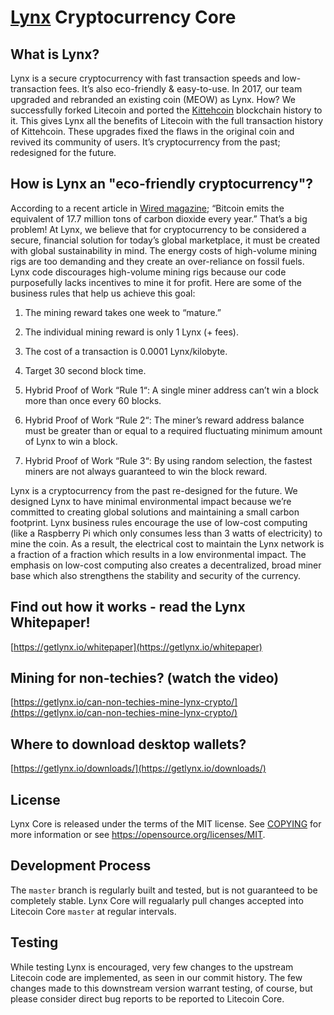 # [Lynx](https://getlynx.io) Cryptocurrency Core

## What is Lynx?

Lynx is a secure cryptocurrency with fast transaction speeds and low-transaction fees. It’s also eco-friendly & easy-to-use. In 2017, our team upgraded and rebranded an existing coin (MEOW) as Lynx. How? We successfully forked Litecoin and ported the [Kittehcoin](https://kittehcoin.io) blockchain history to it. This gives Lynx all the benefits of Litecoin with the full transaction history of Kittehcoin. These upgrades fixed the flaws in the original coin and revived its community of users. It’s cryptocurrency from the past; redesigned for the future.

## How is Lynx an "eco-friendly cryptocurrency"?

According to a recent article in [Wired magazine](https://www.wired.com/story/bitcoin-global-warming/); “Bitcoin emits the equivalent of 17.7 million tons of carbon dioxide every year.” That’s a big problem! At Lynx, we believe that for cryptocurrency to be considered a secure, financial solution for today’s global marketplace, it must be created with global sustainability in mind. The energy costs of high-volume mining rigs are too demanding and they create an over-reliance on fossil fuels. Lynx code discourages high-volume mining rigs because our code purposefully lacks incentives to mine it for profit. Here are some of the business rules that help us achieve this goal:

1. The mining reward takes one week to “mature.”

2. The individual mining reward is only 1 Lynx (+ fees).

3. The cost of a transaction is 0.0001 Lynx/kilobyte.

4. Target 30 second block time.

5. Hybrid Proof of Work “Rule 1“: A single miner address can’t win a block more than once every 60 blocks. 

6. Hybrid Proof of Work “Rule 2“: The miner’s reward address balance must be greater than or equal to a required fluctuating minimum amount of Lynx to win a block.

7. Hybrid Proof of Work “Rule 3“: By using random selection, the fastest miners are not always guaranteed to win the block reward.

Lynx is a cryptocurrency from the past re-designed for the future. We designed Lynx to have minimal environmental impact because we’re committed to creating global solutions and maintaining a small carbon footprint. Lynx business rules encourage the use of low-cost computing (like a Raspberry Pi which only consumes less than 3 watts of electricity) to mine the coin. As a result, the electrical cost to maintain the Lynx network is a fraction of a fraction which results in a low environmental impact. The emphasis on low-cost computing also creates a decentralized, broad miner base which also strengthens the stability and security of the currency.

## Find out how it works - read the Lynx Whitepaper!

[https://getlynx.io/whitepaper](https://getlynx.io/whitepaper)

## Mining for non-techies? (watch the video)

[https://getlynx.io/can-non-techies-mine-lynx-crypto/](https://getlynx.io/can-non-techies-mine-lynx-crypto/)

## Where to download desktop wallets?

[https://getlynx.io/downloads/](https://getlynx.io/downloads/)

## License

Lynx Core is released under the terms of the MIT license. See [COPYING](COPYING) for more information or see https://opensource.org/licenses/MIT.

## Development Process

The `master` branch is regularly built and tested, but is not guaranteed to be
completely stable. Lynx Core will regualarly pull changes accepted into Litecoin Core `master` at regular intervals.

## Testing

While testing Lynx is encouraged, very few changes to the upstream Litecoin code are implemented, as seen in our commit history. The few changes made to this downstream version warrant testing, of course, but please consider direct bug reports to be reported to Litecoin Core.